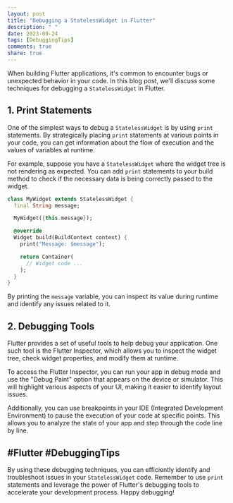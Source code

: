 ```yaml
---
layout: post
title: "Debugging a StatelessWidget in Flutter"
description: " "
date: 2023-09-24
tags: [DebuggingTips]
comments: true
share: true
---
```


When building Flutter applications, it's common to encounter bugs or unexpected behavior in your code. In this blog post, we'll discuss some techniques for debugging a `StatelessWidget` in Flutter.

## 1. Print Statements

One of the simplest ways to debug a `StatelessWidget` is by using `print` statements. By strategically placing `print` statements at various points in your code, you can get information about the flow of execution and the values of variables at runtime.

For example, suppose you have a `StatelessWidget` where the widget tree is not rendering as expected. You can add `print` statements to your build method to check if the necessary data is being correctly passed to the widget.

```dart
class MyWidget extends StatelessWidget {
  final String message;

  MyWidget({this.message});

  @override
  Widget build(BuildContext context) {
    print("Message: $message");

    return Container(
      // Widget code ...
    );
  }
}
```

By printing the `message` variable, you can inspect its value during runtime and identify any issues related to it.

## 2. Debugging Tools

Flutter provides a set of useful tools to help debug your application. One such tool is the Flutter Inspector, which allows you to inspect the widget tree, check widget properties, and modify them at runtime.

To access the Flutter Inspector, you can run your app in debug mode and use the "Debug Paint" option that appears on the device or simulator. This will highlight various aspects of your UI, making it easier to identify layout issues.

Additionally, you can use breakpoints in your IDE (Integrated Development Environment) to pause the execution of your code at specific points. This allows you to analyze the state of your app and step through the code line by line.

## #Flutter #DebuggingTips

By using these debugging techniques, you can efficiently identify and troubleshoot issues in your `StatelessWidget` code. Remember to use `print` statements and leverage the power of Flutter's debugging tools to accelerate your development process. Happy debugging!
